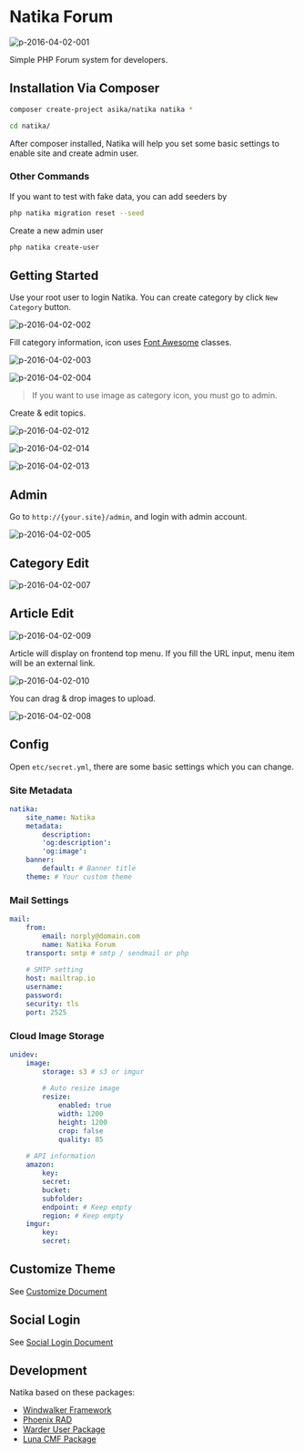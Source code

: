 # Natika Forum

![p-2016-04-02-001](https://cloud.githubusercontent.com/assets/1639206/14224723/2be048b0-f8d9-11e5-8e14-0ebf5c3a03a4.jpg)

Simple PHP Forum system for developers.

## Installation Via Composer

``` bash
composer create-project asika/natika natika *

cd natika/
```

After composer installed, Natika will help you set some basic settings to enable site and create admin user.

### Other Commands

If you want to test with fake data, you can add seeders by 

``` bash
php natika migration reset --seed
```

Create a new admin user

``` bash
php natika create-user
```

## Getting Started

Use your root user to login Natika. You can create category by click `New Category` button.

![p-2016-04-02-002](https://cloud.githubusercontent.com/assets/1639206/14224754/4758401a-f8da-11e5-87ad-6485b9d31a2e.jpg)

Fill category information, icon uses [Font Awesome](https://fortawesome.github.io/Font-Awesome/icons/) classes.

![p-2016-04-02-003](https://cloud.githubusercontent.com/assets/1639206/14224763/66200a32-f8da-11e5-952e-dcf60566cb86.jpg)

![p-2016-04-02-004](https://cloud.githubusercontent.com/assets/1639206/14224764/68c69a3a-f8da-11e5-9bfc-c9ff2b958e30.jpg)

> If you want to use image as category icon, you must go to admin. 

Create & edit topics.

![p-2016-04-02-012](https://cloud.githubusercontent.com/assets/1639206/14226411/0aaf950c-f914-11e5-88a3-d6594b828f05.jpg)

![p-2016-04-02-014](https://cloud.githubusercontent.com/assets/1639206/14226412/0ab1dc4a-f914-11e5-9eaf-506a1ec76793.jpg)

![p-2016-04-02-013](https://cloud.githubusercontent.com/assets/1639206/14226413/0ab58034-f914-11e5-9599-1338048865db.jpg)

## Admin

Go to `http://{your.site}/admin`, and login with admin account.

![p-2016-04-02-005](https://cloud.githubusercontent.com/assets/1639206/14224781/3ccae25a-f8db-11e5-851a-b195b8177ce0.jpg)

## Category Edit

![p-2016-04-02-007](https://cloud.githubusercontent.com/assets/1639206/14224782/3ef7e06e-f8db-11e5-84b2-4fd55c04cf09.jpg)

## Article Edit

![p-2016-04-02-009](https://cloud.githubusercontent.com/assets/1639206/14226340/3d810c60-f912-11e5-9956-308239980656.jpg)

Article will display on frontend top menu. If you fill the URL input, menu item will be an external link.

![p-2016-04-02-010](https://cloud.githubusercontent.com/assets/1639206/14226353/7cad4534-f912-11e5-99f6-eb1e794baaa4.jpg)

You can drag & drop images to upload.

![p-2016-04-02-008](https://cloud.githubusercontent.com/assets/1639206/14226395/b22dd0ec-f913-11e5-8591-34daafcbdecd.jpg)

## Config

Open `etc/secret.yml`, there are some basic settings which you can change.

### Site Metadata

``` yaml
natika:
    site_name: Natika
    metadata:
        description:
        'og:description':
        'og:image':
    banner:
        default: # Banner title
    theme: # Your custom theme
```

### Mail Settings

``` yaml
mail:
    from:
        email: norply@domain.com
        name: Natika Forum
    transport: smtp # smtp / sendmail or php
    
    # SMTP setting
    host: mailtrap.io
    username:
    password:
    security: tls
    port: 2525
```

### Cloud Image Storage

``` yaml
unidev:
    image:
        storage: s3 # s3 or imgur
        
        # Auto resize image
        resize:
            enabled: true
            width: 1200
            height: 1200
            crop: false
            quality: 85
            
    # API information
    amazon:
        key:
        secret:
        bucket:
        subfolder:
        endpoint: # Keep empty
        region: # Keep empty
    imgur:
        key:
        secret:
```

## Customize Theme

See [Customize Document](docs/customize.md)

## Social Login

See [Social Login Document](docs/social-login.md)

## Development

Natika based on these packages:

- [Windwalker Framework](http://windwalker.io/)
- [Phoenix RAD](http://phoenix.windwalker.io/)
- [Warder User Package](https://github.com/ventoviro/warder)
- [Luna CMF Package](https://github.com/lyrasoft/luna/)
